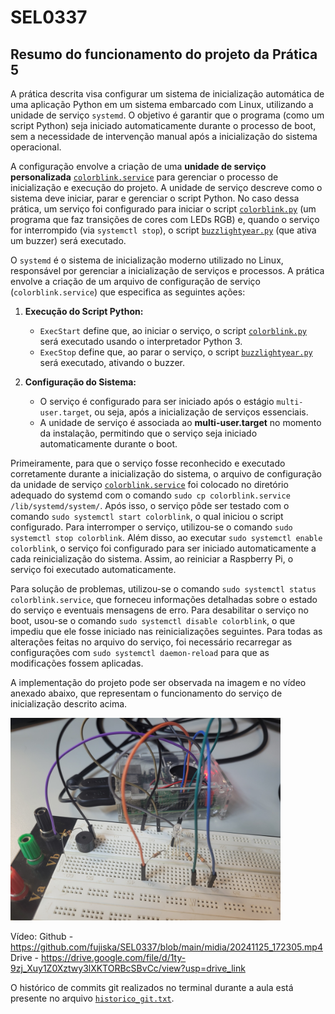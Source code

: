 # SEL0337

## Resumo do funcionamento do projeto da Prática 5

A prática descrita visa configurar um sistema de inicialização automática de uma aplicação Python em um sistema embarcado com Linux, utilizando a unidade de serviço `systemd`. O objetivo é garantir que o programa (como um script Python) seja iniciado automaticamente durante o processo de boot, sem a necessidade de intervenção manual após a inicialização do sistema operacional.

A configuração envolve a criação de uma **unidade de serviço personalizada** [```colorblink.service```](https://github.com/fujiska/SEL0337/blob/main/colorblink.service) para gerenciar o processo de inicialização e execução do projeto. A unidade de serviço descreve como o sistema deve iniciar, parar e gerenciar o script Python. No caso dessa prática, um serviço foi configurado para iniciar o script [```colorblink.py```](https://github.com/fujiska/SEL0337/blob/main/colorblink.py) (um programa que faz transições de cores com LEDs RGB) e, quando o serviço for interrompido (via `systemctl stop`), o script [```buzzlightyear.py```](https://github.com/fujiska/SEL0337/blob/main/buzzlightyear.py) (que ativa um buzzer) será executado.

O `systemd` é o sistema de inicialização moderno utilizado no Linux, responsável por gerenciar a inicialização de serviços e processos. A prática envolve a criação de um arquivo de configuração de serviço (`colorblink.service`) que especifica as seguintes ações:

1. **Execução do Script Python:**
   - `ExecStart` define que, ao iniciar o serviço, o script [```colorblink.py```](https://github.com/fujiska/SEL0337/blob/main/colorblink.py) será executado usando o interpretador Python 3.
   - `ExecStop` define que, ao parar o serviço, o script [```buzzlightyear.py```](https://github.com/fujiska/SEL0337/blob/main/buzzlightyear.py) será executado, ativando o buzzer.

2. **Configuração do Sistema:**
   - O serviço é configurado para ser iniciado após o estágio `multi-user.target`, ou seja, após a inicialização de serviços essenciais.
   - A unidade de serviço é associada ao **multi-user.target** no momento da instalação, permitindo que o serviço seja iniciado automaticamente durante o boot.
  
Primeiramente, para que o serviço fosse reconhecido e executado corretamente durante a inicialização do sistema, o arquivo de configuração da unidade de serviço [```colorblink.service```](https://github.com/fujiska/SEL0337/blob/main/colorblink.service) foi colocado no diretório adequado do systemd com o comando `sudo cp colorblink.service /lib/systemd/system/`. Após isso, o serviço pôde ser testado com o comando `sudo systemctl start colorblink`, o qual iniciou o script configurado. Para interromper o serviço, utilizou-se o comando `sudo systemctl stop colorblink`. Além disso, ao executar `sudo systemctl enable colorblink`, o serviço foi configurado para ser iniciado automaticamente a cada reinicialização do sistema. Assim, ao reiniciar a Raspberry Pi, o serviço foi executado automaticamente.

Para solução de problemas, utilizou-se o comando `sudo systemctl status colorblink.service`, que forneceu informações detalhadas sobre o estado do serviço e eventuais mensagens de erro. Para desabilitar o serviço no boot, usou-se o comando `sudo systemctl disable colorblink`, o que impediu que ele fosse iniciado nas reinicializações seguintes. Para todas as alterações feitas no arquivo do serviço, foi necessário recarregar as configurações com `sudo systemctl daemon-reload` para que as modificações fossem aplicadas.

A implementação do projeto pode ser observada na imagem e no vídeo anexado abaixo, que representam o funcionamento do serviço de inicialização descrito acima.

<img src="midia/20241125_170002.jpg" width="432"/> 

Vídeo:
Github - https://github.com/fujiska/SEL0337/blob/main/midia/20241125_172305.mp4
Drive - https://drive.google.com/file/d/1ty-9zj_Xuy1Z0Xztwy3lXKTORBcSBvCc/view?usp=drive_link

O histórico de commits git realizados no terminal durante a aula está presente no arquivo [```historico_git.txt```](https://github.com/fujiska/SEL0337/blob/main/historico_git.txt).
